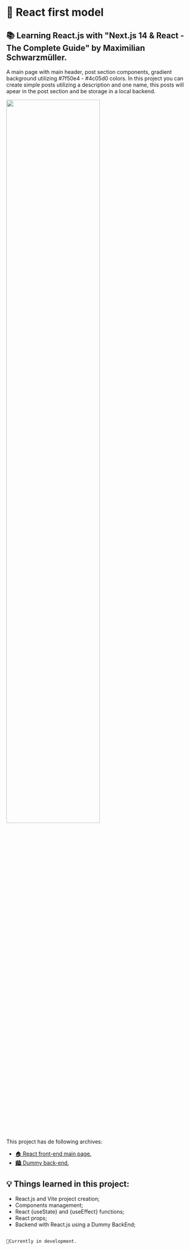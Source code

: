 # 🔧 **React first model** 
## 📚 Learning React.js with "Next.js 14 & React - The Complete Guide" by Maximilian Schwarzmüller.

A main page with main header, post section components, gradient background utilizing #7f50e4 - #4c05d0 colors.
In this project you can create simple posts utilizing a description and one name, this posts will apear in the post section and be storage in a local backend. 

<img src="https://i.imgur.com/m1yJGDZ.png" width="70%" height="70%">

This project has de following archives:

- [🏠 React front-end main page.](React-First-Model)
- [🏙 Dummy back-end.](dummy-backend)

## :bulb: Things learned in this project:

- React.js and Vite project creation;
- Components management;
- React {useState} and {useEffect} functions;
- React props;
- Backend with React.js using a Dummy BackEnd;
##
```🔨Currently in development.```
